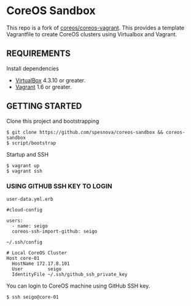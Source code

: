 # CoreOS Sandbox
This repo is a fork of [coreos/coreos-vagrant](https://github.com/coreos/coreos-vagrant).
This provides a template Vagrantfile to create CoreOS clusters using Virtualbox and Vagrant.

## REQUIREMENTS
Install dependencies

* [VirtualBox](https://www.virtualbox.org/) 4.3.10 or greater.
* [Vagrant](https://www.vagrantup.com/downloads.html) 1.6 or greater.

## GETTING STARTED
Clone this project and bootstrapping

```
$ git clone https://github.com/spesnova/coreos-sandbox && coreos-sandbox
$ script/bootstrap
```

Startup and SSH

```
$ vagrant up
$ vagrant ssh
```

### USING GITHUB SSH KEY TO LOGIN

`user-data.yml.erb`

```
#cloud-config

users:
  - name: seigo
  coreos-ssh-import-github: seigo
```

`~/.ssh/config`

```
# Local CoreOS Cluster
Host core-01
  HostName 172.17.8.101
  User         seigo
  IdentityFile ~/.ssh/github_ssh_private_key
```

You can login to CoreOS machine using GitHub SSH key.

```bash
$ ssh seigo@core-01
```
